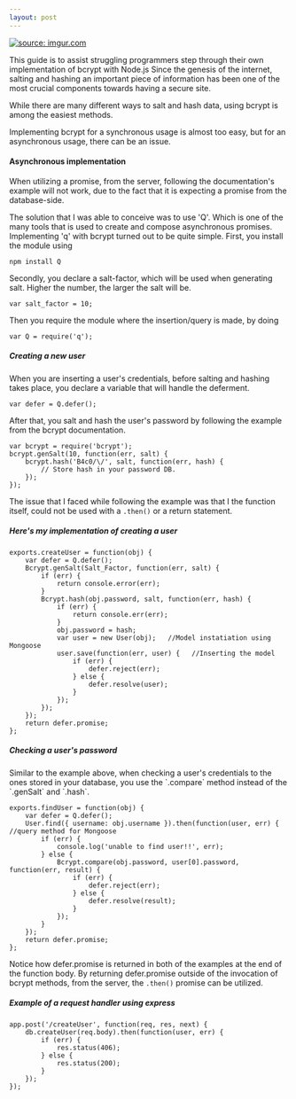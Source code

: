 ```yaml
---
layout: post
---
```

<a href="http://imgur.com/apGs9hk"><img src="http://i.imgur.com/apGs9hk.jpg" title="source: imgur.com" /></a>

This guide is to assist struggling programmers step through their own implementation of bcrypt with Node.js
Since the genesis of the internet, salting and hashing an important piece of information has been one of the most crucial components towards having a secure site.

While there are many different ways to salt and hash data, using bcrypt is among the easiest methods.

Implementing bcrypt for a synchronous usage is almost too easy, but for an asynchronous usage, there can be an issue.

<h4>Asynchronous implementation</h4>

When utilizing a promise, from the server, following the documentation's example will not work, due to the fact that it is expecting a promise from the database-side.

The solution that I was able to conceive was to use 'Q'. Which is one of the many tools that is used to create and compose asynchronous promises.
Implementing 'q' with bcrypt turned out to be quite simple.
First, you install the module using

`npm install Q`

Secondly, you declare a salt-factor, which will be used when generating salt. Higher the number, the larger the salt will be.

`var salt_factor = 10;`

Then you require the module where the insertion/query is made, by doing

`var Q = require('q');`

<h5>Creating a new user</h5>
When you are inserting a user's credentials, before salting and hashing takes place, you declare a variable that will handle the deferment.

`var defer = Q.defer();`

After that, you salt and hash the user's password by following the example from the bcrypt documentation.

    var bcrypt = require('bcrypt');
    bcrypt.genSalt(10, function(err, salt) {
        bcrypt.hash('B4c0/\/', salt, function(err, hash) {
            // Store hash in your password DB.
        });
    });

The issue that I faced while following the example was that I the function itself, could not be used with a `.then()` or a return statement.

<h5>Here's my implementation of creating a user</h5>

    exports.createUser = function(obj) {
        var defer = Q.defer();
        Bcrypt.genSalt(Salt_Factor, function(err, salt) {
            if (err) {
                return console.error(err);
            }
            Bcrypt.hash(obj.password, salt, function(err, hash) {
                if (err) {
                    return console.err(err);
                }
                obj.password = hash;
                var user = new User(obj);   //Model instatiation using Mongoose
                user.save(function(err, user) {   //Inserting the model
                    if (err) {
                        defer.reject(err);     
                    } else {
                        defer.resolve(user);
                    }
                });
            });
        });
        return defer.promise;
    };

<h5>Checking a user's password</h5>
Similar to the example above, when checking a user's credentials to the ones stored in your database, you use the `.compare` method instead of the `.genSalt` and `.hash`.

    exports.findUser = function(obj) {
        var defer = Q.defer();
        User.find({ username: obj.username }).then(function(user, err) { //query method for Mongoose
            if (err) {
                console.log('unable to find user!!', err);
            } else {
                Bcrypt.compare(obj.password, user[0].password, function(err, result) {
                    if (err) {
                        defer.reject(err);
                    } else {
                        defer.resolve(result);
                    }
                });
            }
        });
        return defer.promise;
    };

Notice how defer.promise is returned in both of the examples at the end of the function body. By returning defer.promise outside of the invocation of bcrypt methods, from the server, the `.then()` promise can be utilized.

<h5>Example of a request handler using express</h5>

    app.post('/createUser', function(req, res, next) {
        db.createUser(req.body).then(function(user, err) {
            if (err) {
                res.status(406);
            } else {
                res.status(200);
            }
        });
    });
